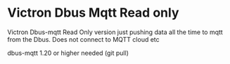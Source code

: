 # Victron Dbus Mqtt Read only
Victron Dbus-mqtt  Read Only version just pushing data all the time to mqtt from the Dbus.  Does not connect to MQTT cloud etc

dbus-mqtt 1.20 or higher needed (git pull)

